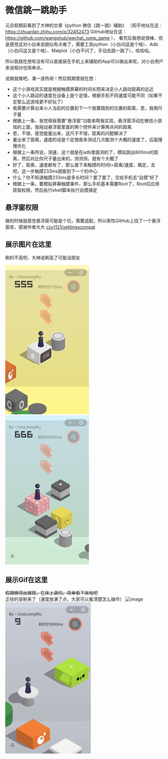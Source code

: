 # 微信跳一跳助手

元旦假期前看到了大神的文章《python 微信《跳一跳》辅助》
（知乎地址在这：https://zhuanlan.zhihu.com/p/32452473  GitHub地址在这：https://github.com/wangshub/wechat_jump_game  ），
看完后我想说很棒，但是感觉这对小白来说貌似有点难了，需要工具python（小白问这是个啥）、Adb（小白问这又是个啥）、Matplot（小白不问了，手动去跳一跳了），哈哈哈。   

所以我就在想有没有可以直接装在手机上来辅助的App可以做出来呢，对小白用户来说相对也简单点。  

说做就做吧，凑一波热闹！然后假期里就在想：  

- 这个小游戏其实就是根据触摸屏幕的时间长短来决定小人跳动距离的远近
- 这个小人跳动的速度在设备上是个定值，根据手机不同速度可能不同（如果不定那么这游戏更不好玩了）
- 我需要计算出来小人当前的位置到下一个我要跳到的位置的距离，恩，我用尺子量
- 根据上一条，我觉得我需要“悬浮窗”功能来帮我实现，悬浮窗浮动在微信小游戏的上面，我拖动悬浮窗里面的两个控件来计算两点间的距离
- 恩，不错，感觉能量出来，这尺子不错，距离的问题解决了
- 量出来了距离，速度的话是个定值我多测试几次能测个大概的速度了，后面慢慢优化
- 根据上一条所说，测速，这个就是在adb里面测的了，模拟跳出800ms的距离，然后对比你尺子量出来的，测测测，就有个大概了
- 好了，距离，速度都有了，那么接下来触摸的时间t=距离/速度，搞定，去吧，这一步触摸233ms就能到下一个的中心
- 什么？你不知道触摸233ms是多长时间？罢了罢了，交给手机去“自摸”好了
- 根据上一条，要模拟屏幕触摸事件，那么手机基本需要Root了，Root后应用获取权限，然后执行shell脚本执行自摸搞定

## 悬浮窗权限
做的时候就感觉悬浮窗可能是个坑，需要适配，所以索性GitHub上找了一个悬浮窗库，感谢作者大大
[czy1121/settingscompat](https://github.com/czy1121/settingscompat)

## 展示图片在这里
刷的不高吧，大神说刷高了可能没朋友  

![image](./imgs/img1.jpg)  ![image](./imgs/img2.jpg) 

## 展示Gif在这里
~~假期懒得出被窝，在床上录的，简单看下床戏吧~~  
正经的录制来了（速度放满了点，大家可以看清楚怎么操作）
![image](./imgs/gif3.gif)  ![image](./imgs/gif.gif) 

